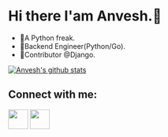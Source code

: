 # Hi there I'am Anvesh.👋
* 🔭A Python freak.
* 🌱Backend Engineer(Python/Go).
* 🍜Contributor @Django.

[![Anvesh's github stats](https://github-readme-stats.vercel.app/api?username=Anv3sh)](https://github.com/Anv3sh/github-readme-stats)

## Connect with me:
[<img src="https://github.com/Anv3sh/Anv3sh/assets/51405870/b91db9b7-d69a-4a4b-8351-7ff9d79301fa" width="40">](https://www.linkedin.com/in/anvesh-mishra-8020b416a/)
[<img src="https://github.com/Anv3sh/Anv3sh/assets/51405870/50ef507f-08bf-43d0-8abe-0bcb23a45167"  width="40">](https://twitter.com/anv3shh)
